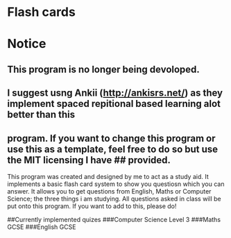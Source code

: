 # Flash cards

# Notice
## This program is no longer being devoloped.
## I suggest usng Ankii (http://ankisrs.net/) as they implement spaced repitional based learning alot better than this
## program. If you want to change this program or use this as a template, feel free to do so but use the MIT licensing I have ## provided.

This program was created and designed by me to act as a study aid.
It implements a basic flash card system to show you questiosn which you can answer.
It allows you to get questions from English, Maths or Computer Science; the three things i am studying.
All questions asked in class will be put onto this program.
If you want to add to this, please do!


##Currently implemented quizes
###Computer Science Level 3
###Maths GCSE
###English GCSE


